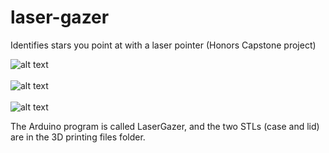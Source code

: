 # laser-gazer
Identifies stars you point at with a laser pointer (Honors Capstone project)

![alt text](https://raw.githubusercontent.com/BenRStutzman/laser-gazer/master/Pictures/201911120_202908.png)
<br><br>
![alt text](https://raw.githubusercontent.com/BenRStutzman/laser-gazer/master/Pictures/201911120_203152.png)
<br><br>
![alt text](https://raw.githubusercontent.com/BenRStutzman/laser-gazer/master/Pictures/201911120_202206.png)


The Arduino program is called LaserGazer, and the two STLs (case and lid) are in the 3D printing files folder.
